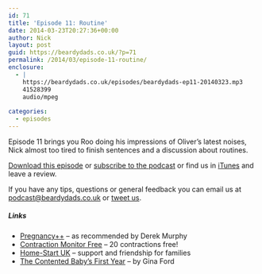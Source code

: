 ```yaml
---
id: 71
title: 'Episode 11: Routine'
date: 2014-03-23T20:27:36+00:00
author: Nick
layout: post
guid: https://beardydads.co.uk/?p=71
permalink: /2014/03/episode-11-routine/
enclosure:
  - |
    https://beardydads.co.uk/episodes/beardydads-ep11-20140323.mp3
    41528399
    audio/mpeg
    
categories:
  - episodes
---
```

Episode 11 brings you Roo doing his impressions of Oliver&#8217;s latest noises, Nick almost too tired to finish sentences and a discussion about routines.

[Download this episode](https://beardydads.co.uk/episodes/beardydads-ep11-20140323.mp3) or [subscribe to the podcast](http://feeds.feedburner.com/BeardyDads) or find us in [iTunes](https://itunes.apple.com/gb/podcast/beardy-dads/id798785734) and leave a review.

If you have any tips, questions or general feedback you can email us at <podcast@beardydads.co.uk> or [tweet us](http://twitter.com/beardydads).

##### Links

  * [Pregnancy++](https://itunes.apple.com/ie/app/pregnancy-++/id505862554?mt=8) &#8211; as recommended by Derek Murphy
  * [Contraction Monitor Free](https://itunes.apple.com/us/app/contraction-monitor-free-contractions/id463656697?mt=8) &#8211; 20 contractions free!
  * [Home-Start UK](http://www.home-start.org.uk/) &#8211; support and friendship for families
  * [The Contented Baby&#8217;s First Year](http://www.amazon.co.uk/Contented-Babys-First-Year-contented-ebook/dp/B007TNR036/) &#8211; by Gina Ford